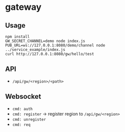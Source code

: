 # gateway

## Usage

```
npm install
GW_SECRET_CHANNEL=demo node index.js
PUB_URL=ws://127.0.0.1:8080/demo/channel node ../service_example/index.js
curl http://127.0.0.1:8080/gw/hello/test
```

## API

- `/api/gw/<region>/<path>`

## Websocket

- `cmd: auth`
- `cmd: register` -> register region to `/api/gw/<region>`
- `cmd: unregister`
- `cmd: req`


